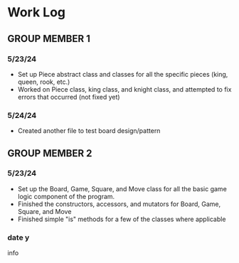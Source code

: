 # Work Log

## GROUP MEMBER 1

### 5/23/24

- Set up Piece abstract class and classes for all the specific pieces (king, queen, rook, etc.)
- Worked on Piece class, king class, and knight class, and attempted to fix errors that occurred (not fixed yet)

### 5/24/24

- Created another file to test board design/pattern


## GROUP MEMBER 2

### 5/23/24

- Set up the Board, Game, Square, and Move class for all the basic game logic component of the program.
- Finished the constructors, accessors, and mutators for Board, Game, Square, and Move
- Finished simple "is" methods for a few of the classes where applicable

### date y

info
